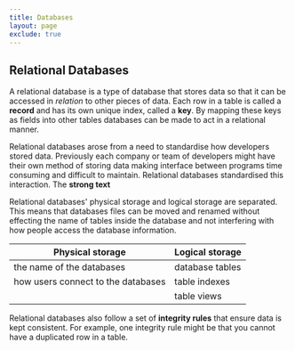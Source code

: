 ```yaml
---
title: Databases
layout: page
exclude: true
---
```

## Relational Databases
A relational database is a type of database that stores data so that it can be accessed in *relation* to other pieces of data. Each row in a table is called a **record** and has its own unique index, called a **key**. By mapping these keys as fields into other tables databases can be made to act in a relational manner.

Relational databases arose from a need to standardise how developers stored data. Previously each company or team of developers might have their own method of storing data making interface between programs time consuming and difficult to maintain. Relational databases standardised this interaction. The **strong text**

Relational databases' physical storage and logical storage are separated. This means that databases files can be moved and renamed without effecting the name of tables inside the database and not interfering with how people access the database information.

| Physical storage | Logical storage |
| ---  | --- 
| the name of the databases | database tables |
| how users connect to the databases | table indexes |
| | table views

Relational databases also follow a set of **integrity rules** that ensure data is kept consistent. For example, one integrity rule might be that you cannot have a duplicated row in a table.



<!--stackedit_data:
eyJoaXN0b3J5IjpbLTE3MDAyMTgwOTRdfQ==
-->